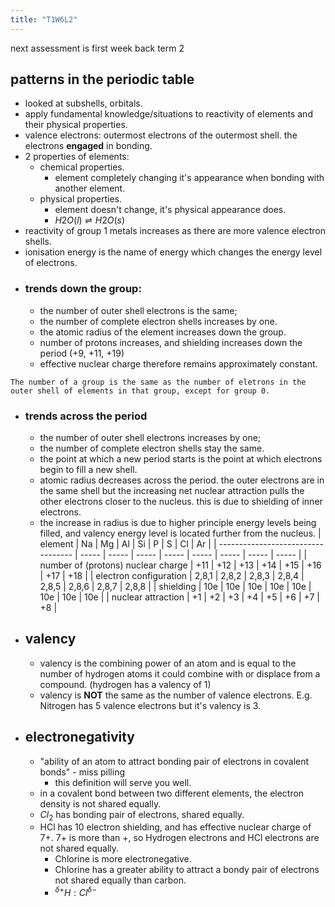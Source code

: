 ```yaml
---
title: "T1W6L2"
---
```

next assessment is first week back term 2
## patterns in the periodic table
- looked at subshells, orbitals.
- apply fundamental knowledge/situations to reactivity of elements and their physical properties.
- valence electrons: outermost electrons of the outermost shell. the electrons **engaged** in bonding.
- 2 properties of elements:
	- chemical properties.
		- element completely changing it's appearance when bonding with another element.
	- physical properties.
		- element doesn't change, it's physical appearance does.
		- $H2O (l) \rightleftharpoons H2O (s)$
- reactivity of group 1 metals increases as there are more valence electron shells.
- ionisation energy is the name of energy which changes the energy level of electrons.
- ### trends **down** the group:
	- the number of outer shell electrons is the same;
	- the number of complete electron shells increases by one.
	- the atomic radius of the element increases down the group.
	- number of protons increases, and shielding increases down the period (+9, +11, +19)
	- effective nuclear charge therefore remains approximately constant.
```
The number of a group is the same as the number of eletrons in the outer shell of elements in that group, except for group 0.
```
- ### trends across the period
	- the number of outer shell electrons increases by one;
	- the number of complete electron shells stay the same.
	- the point at which a new period starts is the point at which electrons begin to fill a new shell.
	- atomic radius decreases across the period. the outer electrons are in the same shell but the increasing net nuclear attraction pulls the other electrons closer to the nucleus. this is due to shielding of inner electrons.
	- the increase in radius is due to higher principle energy levels being filled, and valency energy level is located further from the nucleus.
| element                            | Na    | Mg    | Al    | Si    | P     | S     | Cl    | Ar    |
| ---------------------------------- | ----- | ----- | ----- | ----- | ----- | ----- | ----- | ----- |
| number of (protons) nuclear charge | +11   | +12   | +13   | +14   | +15   | +16   | +17   | +18   |
| electron configuration             | 2,8,1 | 2,8,2 | 2,8,3 | 2,8,4 | 2,8,5 | 2,8,6 | 2,8,7 | 2,8,8 |
| shielding                          | 10e   | 10e   | 10e   | 10e   | 10e   | 10e   | 10e   | 10e   |
| nuclear attraction                 | +1    | +2    | +3    | +4    | +5    | +6    | +7    | +8    |
- ## valency
	- valency is the combining power of an atom and is equal to the number of hydrogen atoms it could combine with or displace from a compound. (hydrogen has a valency of 1)
	- valency is **NOT** the same as the number of valence electrons. E.g. Nitrogen has 5 valence electrons but it's valency is 3.
- ## electronegativity
	- "ability of an atom to attract bonding pair of electrons in covalent bonds" - miss pilling
		- this definition will serve you well.
	- in a covalent bond between two different elements, the electron density is not shared equally.
	- $Cl_2$ has bonding pair of electrons, shared equally.
	- HCl has 10 electron shielding, and has effective nuclear charge of 7+. 7+ is more than +, so Hydrogen electrons and HCl electrons are not shared equally.
		- Chlorine is more electronegative.
		- Chlorine has a greater ability to attract a bondy pair of electrons not shared equally than carbon.
		- $^{\delta+}H:Cl^{\delta -}$ 